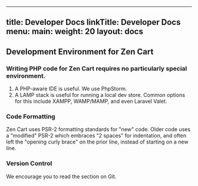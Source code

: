 
---
title: Developer Docs
linkTitle: Developer Docs
menu:
  main:
    weight: 20
layout: docs
---

## Development Environment for Zen Cart

### Writing PHP code for Zen Cart requires no particularly special environment.

1. A PHP-aware IDE is useful. We use PhpStorm.
2. A LAMP stack is useful for running a local dev store. Common options for this include XAMPP, WAMP/MAMP, and even Laravel Valet.

### Code Formatting

Zen Cart uses PSR-2 formatting standards for "new" code. Older code uses a "modified" PSR-2 which embraces "2 spaces" for indentation, and often left the "opening curly brace" on the prior line, instead of starting on a new line.

### Version Control

We encourage you to read the section on Git.

